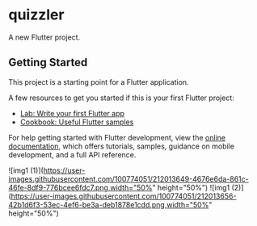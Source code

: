 # quizzler

A new Flutter project.

## Getting Started

This project is a starting point for a Flutter application.

A few resources to get you started if this is your first Flutter project:

- [Lab: Write your first Flutter app](https://docs.flutter.dev/get-started/codelab)
- [Cookbook: Useful Flutter samples](https://docs.flutter.dev/cookbook)

For help getting started with Flutter development, view the
[online documentation](https://docs.flutter.dev/), which offers tutorials,
samples, guidance on mobile development, and a full API reference.

![img1 (1)](https://user-images.githubusercontent.com/100774051/212013649-4676e6da-861c-46fe-8df9-776bcee6fdc7.png,width="50%" height="50%")
![img1 (2)](https://user-images.githubusercontent.com/100774051/212013656-42b1d6f3-53ec-4ef6-be3a-deb1878e1cdd.png,width="50%" height="50%")
